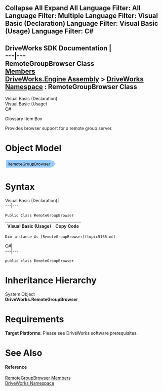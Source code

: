        

 Collapse All Expand All  Language Filter: All  Language Filter: Multiple  Language Filter: Visual Basic (Declaration) Language Filter: Visual Basic (Usage) Language Filter: C#  
---  
DriveWorks SDK Documentation  |   
---|---  
RemoteGroupBrowser Class   
[Members](topic5166.md)   
[DriveWorks.Engine Assembly](topic2156.md) > [DriveWorks Namespace](topic2159.md) : RemoteGroupBrowser Class  
---  
  
Visual Basic (Declaration)    
Visual Basic (Usage)    
C# 

Glossary Item Box

Provides browser support for a remote group server. 

# Object Model

![](dotnetdiagramimages/image254.png)

# Syntax

Visual Basic (Declaration)|   
---|---  
      
    
    Public Class RemoteGroupBrowser   
  
Visual Basic (Usage)| Copy Code  
---|---  
      
    
    Dim instance As [RemoteGroupBrowser](topic5165.md)  
  
C#|   
---|---  
      
    
    public class RemoteGroupBrowser   
  
# Inheritance Hierarchy

System.Object  
**DriveWorks.RemoteGroupBrowser**  


# Requirements

**Target Platforms:** Please see DriveWorks software prerequisites.

# See Also

#### Reference

[RemoteGroupBrowser Members](topic5166.md)   
[DriveWorks Namespace](topic2159.md)


